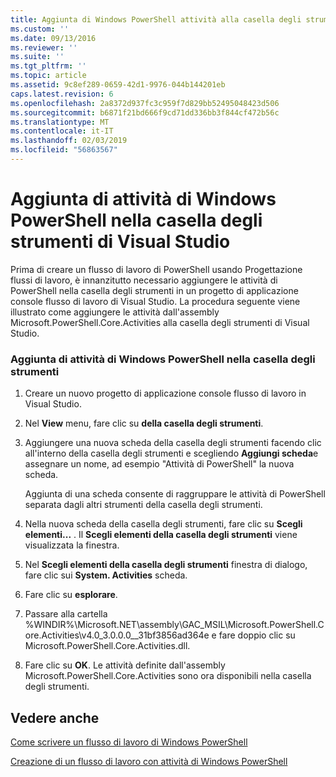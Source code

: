 ```yaml
---
title: Aggiunta di Windows PowerShell attività alla casella degli strumenti di Visual Studio | Microsoft Docs
ms.custom: ''
ms.date: 09/13/2016
ms.reviewer: ''
ms.suite: ''
ms.tgt_pltfrm: ''
ms.topic: article
ms.assetid: 9c8ef289-0659-42d1-9976-044b144201eb
caps.latest.revision: 6
ms.openlocfilehash: 2a8372d937fc3c959f7d829bb52495048423d506
ms.sourcegitcommit: b6871f21bd666f9cd71dd336bb3f844cf472b56c
ms.translationtype: MT
ms.contentlocale: it-IT
ms.lasthandoff: 02/03/2019
ms.locfileid: "56863567"
---
```

# <a name="adding-windows-powershell-activities-to-the-visual-studio-toolbox"></a>Aggiunta di attività di Windows PowerShell nella casella degli strumenti di Visual Studio

Prima di creare un flusso di lavoro di PowerShell usando Progettazione flussi di lavoro, è innanzitutto necessario aggiungere le attività di PowerShell nella casella degli strumenti in un progetto di applicazione console flusso di lavoro di Visual Studio. La procedura seguente viene illustrato come aggiungere le attività dall'assembly Microsoft.PowerShell.Core.Activities alla casella degli strumenti di Visual Studio.

### <a name="adding-windows-powershell-activities-to-the-toolbox"></a>Aggiunta di attività di Windows PowerShell nella casella degli strumenti

1. Creare un nuovo progetto di applicazione console flusso di lavoro in Visual Studio.

2. Nel **View** menu, fare clic su **della casella degli strumenti**.

3. Aggiungere una nuova scheda della casella degli strumenti facendo clic all'interno della casella degli strumenti e scegliendo **Aggiungi scheda**e assegnare un nome, ad esempio "Attività di PowerShell" la nuova scheda.

   Aggiunta di una scheda consente di raggruppare le attività di PowerShell separata dagli altri strumenti della casella degli strumenti.

4. Nella nuova scheda della casella degli strumenti, fare clic su **Scegli elementi...** . Il **Scegli elementi della casella degli strumenti** viene visualizzata la finestra.

5. Nel **Scegli elementi della casella degli strumenti** finestra di dialogo, fare clic sui **System. Activities** scheda.

6. Fare clic su **esplorare**.

7. Passare alla cartella %WINDIR%\Microsoft.NET\assembly\GAC_MSIL\Microsoft.PowerShell.Core.Activities\v4.0_3.0.0.0__31bf3856ad364e e fare doppio clic su Microsoft.PowerShell.Core.Activities.dll.

8. Fare clic su **OK**. Le attività definite dall'assembly Microsoft.PowerShell.Core.Activities sono ora disponibili nella casella degli strumenti.

## <a name="see-also"></a>Vedere anche

[Come scrivere un flusso di lavoro di Windows PowerShell](./writing-a-windows-powershell-workflow.md)

[Creazione di un flusso di lavoro con attività di Windows PowerShell](./creating-a-workflow-with-windows-powershell-activities.md)